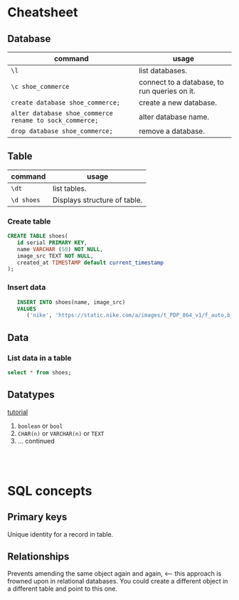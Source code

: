 # Cheatsheet
## Database
| command | usage |
|---------|-------|
| `\l` | list databases. |
| `\c shoe_commerce` | connect to a database, to run queries on it. |
| `create database shoe_commerce;` | create a new database. |
| `alter database shoe_commerce rename to sock_commerce;` | alter database name. |
| `drop database shoe_commerce;` | remove a database. |


## Table
| command | usage |
|---------|-------|
| `\dt` | list tables. |
| `\d shoes` | Displays structure of table. |

### Create table
```sql
CREATE TABLE shoes(
   id serial PRIMARY KEY,
   name VARCHAR (50) NOT NULL,
   image_src TEXT NOT NULL,
   created_at TIMESTAMP default current_timestamp
);
```

### Insert data
```sql
   INSERT INTO shoes(name, image_src)
   VALUES
      ('nike', 'https://static.nike.com/a/images/t_PDP_864_v1/f_auto,b_rgb:f5f5f5/25ff6e8e-77e0-43de-b78b-37082b091533/air-jordan-1-mid-shoe-BpARGV.jpg');
```

## Data
### List data in a table
```sql
select * from shoes;
```

## Datatypes
[tutorial](https://www.postgresqltutorial.com/postgresql-data-types/)

1. `boolean` or `bool`
2.  `CHAR(n)` or `VARCHAR(n)` or `TEXT`
3. ... continued

<br/><br/>
# SQL concepts
## Primary keys
Unique identity for a record in table.

## Relationships
Prevents amending the same object again and again, <-- this approach is frowned upon in relational databases. 
You could create a different object in a different table and point to this one.
